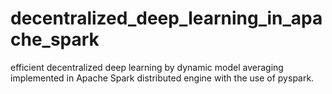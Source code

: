 # decentralized_deep_learning_in_apache_spark
efficient decentralized deep learning by dynamic model averaging implemented in Apache Spark distributed engine with the use of pyspark.



